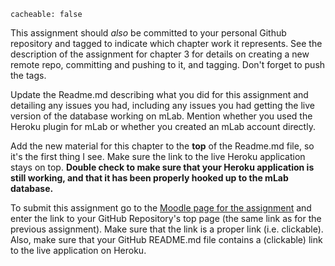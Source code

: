 ```
cacheable: false
```

This assignment should *also* be committed to your personal Github repository and tagged to indicate which chapter work it represents. See the description of the assignment for chapter 3 for details on creating a new remote repo, committing and pushing to it, and tagging. Don't forget to push the tags.

Update the Readme.md describing what you did for this assignment
and detailing any issues you had, including any issues you had getting the live version of the database working on mLab. Mention whether you used the Heroku plugin for mLab or whether you created an mLab account directly.

Add the new material for this chapter to the **top** of the Readme.md file, so it's the first thing I see. Make sure the link to the live Heroku application stays on top. **Double check to make sure that your Heroku application is still working, and that it has been properly hooked up to the mLab database.**

To submit this assignment go to the [Moodle page for the assignment](https://moodle.pugetsound.edu/moodle/mod/assign/view.php?id=336596) and enter the link to your GitHub Repository's top page (the same link as for the previous assignment). Make sure that the link is a proper link (i.e. clickable). Also, make sure that your GitHub README.md file contains a (clickable) link to the live application on Heroku.
